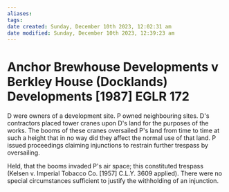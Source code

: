 ```yaml
---
aliases: 
tags: 
date created: Sunday, December 10th 2023, 12:02:31 am
date modified: Sunday, December 10th 2023, 12:39:23 am
---
```


# Anchor Brewhouse Developments v Berkley House (Docklands) Developments [1987] EGLR 172

D were owners of a development site. P owned neighbouring sites. D's contractors placed tower cranes upon D's land for the purposes of the works. The booms of these cranes oversailed P's land from time to time at such a height that in no way did they affect the normal use of that land. P issued proceedings claiming injunctions to restrain further trespass by oversailing.

Held, that the booms invaded P's air space; this constituted trespass (Kelsen v. Imperial Tobacco Co. [1957] C.L.Y. 3609 applied). There were no special circumstances sufficient to justify the withholding of an injunction.
